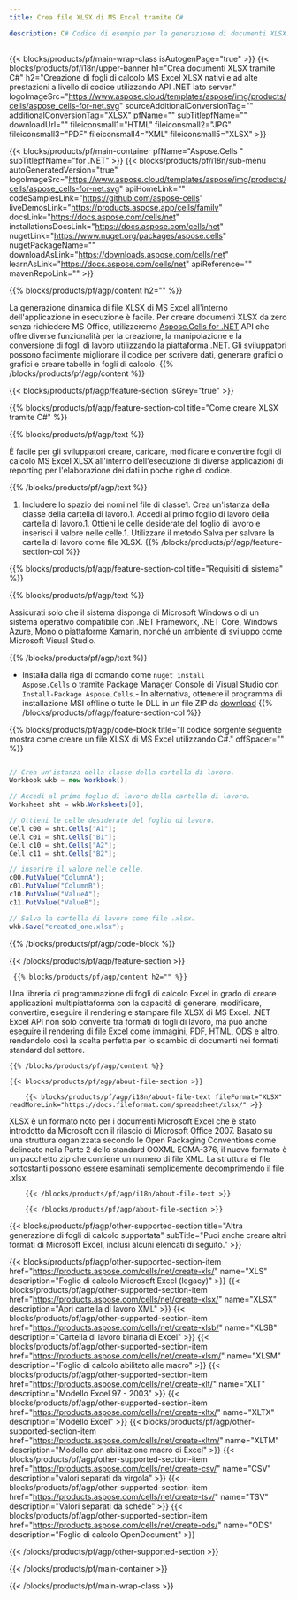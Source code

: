 ```yaml
---
title: Crea file XLSX di MS Excel tramite C# 

description: C# Codice di esempio per la generazione di documenti XLSX. Utilizzare questo codice per creare file XLSX di MS Excel all'interno di VB.NET, Asp.NET o qualsiasi applicazione basata su .NET.
---
```

{{< blocks/products/pf/main-wrap-class isAutogenPage="true" >}}
{{< blocks/products/pf/i18n/upper-banner h1="Crea documenti XLSX tramite C#" h2="Creazione di fogli di calcolo MS Excel XLSX nativi e ad alte prestazioni a livello di codice utilizzando API .NET lato server." logoImageSrc="https://www.aspose.cloud/templates/aspose/img/products/cells/aspose_cells-for-net.svg" sourceAdditionalConversionTag="" additionalConversionTag="XLSX" pfName="" subTitlepfName="" downloadUrl="" fileiconsmall1="HTML" fileiconsmall2="JPG" fileiconsmall3="PDF" fileiconsmall4="XML" fileiconsmall5="XLSX" >}}

{{< blocks/products/pf/main-container pfName="Aspose.Cells " subTitlepfName="for .NET" >}}
{{< blocks/products/pf/i18n/sub-menu autoGeneratedVersion="true" logoImageSrc="https://www.aspose.cloud/templates/aspose/img/products/cells/aspose_cells-for-net.svg" apiHomeLink="" codeSamplesLink="https://github.com/aspose-cells" liveDemosLink="https://products.aspose.app/cells/family" docsLink="https://docs.aspose.com/cells/net" installationsDocsLink="https://docs.aspose.com/cells/net" nugetLink="https://www.nuget.org/packages/aspose.cells" nugetPackageName="" downloadAsLink="https://downloads.aspose.com/cells/net" learnAsLink="https://docs.aspose.com/cells/net" apiReference="" mavenRepoLink="" >}}

{{% blocks/products/pf/agp/content h2="" %}}

 La generazione dinamica di file XLSX di MS Excel all'interno dell'applicazione in esecuzione è facile. Per creare documenti XLSX da zero senza richiedere MS Office, utilizzeremo
 [Aspose.Cells for .NET](https://products.aspose.com/cells/net) 
 API che offre diverse funzionalità per la creazione, la manipolazione e la conversione di fogli di lavoro utilizzando la piattaforma .NET. Gli sviluppatori possono facilmente migliorare il codice per scrivere dati, generare grafici o grafici e creare tabelle in fogli di calcolo.
{{% /blocks/products/pf/agp/content %}}

{{< blocks/products/pf/agp/feature-section isGrey="true" >}}

{{% blocks/products/pf/agp/feature-section-col title="Come creare XLSX tramite C#" %}}

{{% blocks/products/pf/agp/text %}}

 È facile per gli sviluppatori creare, caricare, modificare e convertire fogli di calcolo MS Excel XLSX all'interno dell'esecuzione di diverse applicazioni di reporting per l'elaborazione dei dati in poche righe di codice.

{{% /blocks/products/pf/agp/text %}}

1. Includere lo spazio dei nomi nel file di classe1. Crea un'istanza della classe della cartella di lavoro.1. Accedi al primo foglio di lavoro della cartella di lavoro.1. Ottieni le celle desiderate del foglio di lavoro e inserisci il valore nelle celle.1. Utilizzare il metodo Salva per salvare la cartella di lavoro come file XLSX.
{{% /blocks/products/pf/agp/feature-section-col %}}

{{% blocks/products/pf/agp/feature-section-col title="Requisiti di sistema" %}}

{{% blocks/products/pf/agp/text %}}

 Assicurati solo che il sistema disponga di Microsoft Windows o di un sistema operativo compatibile con .NET Framework, .NET Core, Windows Azure, Mono o piattaforme Xamarin, nonché un ambiente di sviluppo come Microsoft Visual Studio. 

{{% /blocks/products/pf/agp/text %}}

- Installa dalla riga di comando come <code>nuget install Aspose.Cells</code> o tramite Package Manager Console di Visual Studio con <code>Install-Package Aspose.Cells</code>.- In alternativa, ottenere il programma di installazione MSI offline o tutte le DLL in un file ZIP da <a href="https://downloads.aspose.com/cells/net">download</a>
{{% /blocks/products/pf/agp/feature-section-col %}}

{{% blocks/products/pf/agp/code-block title="Il codice sorgente seguente mostra come creare un file XLSX di MS Excel utilizzando C#." offSpacer="" %}}

```cs

// Crea un'istanza della classe della cartella di lavoro.
Workbook wkb = new Workbook();

// Accedi al primo foglio di lavoro della cartella di lavoro.
Worksheet sht = wkb.Worksheets[0];

// Ottieni le celle desiderate del foglio di lavoro.
Cell c00 = sht.Cells["A1"];
Cell c01 = sht.Cells["B1"];
Cell c10 = sht.Cells["A2"];
Cell c11 = sht.Cells["B2"];

// inserire il valore nelle celle.
c00.PutValue("ColumnA");
c01.PutValue("ColumnB");
c10.PutValue("ValueA");
c11.PutValue("ValueB");

// Salva la cartella di lavoro come file .xlsx.
wkb.Save("created_one.xlsx");


```

{{% /blocks/products/pf/agp/code-block %}}

{{< /blocks/products/pf/agp/feature-section >}}

<!-- aboutfile Starts -->

     
     {{% blocks/products/pf/agp/content h2="" %}}

 Una libreria di programmazione di fogli di calcolo Excel in grado di creare applicazioni multipiattaforma con la capacità di generare, modificare, convertire, eseguire il rendering e stampare file XLSX di MS Excel. .NET Excel API non solo converte tra formati di fogli di lavoro, ma può anche eseguire il rendering di file Excel come immagini, PDF, HTML, ODS e altro, rendendolo così la scelta perfetta per lo scambio di documenti nei formati standard del settore.

    {{% /blocks/products/pf/agp/content %}}

    {{< blocks/products/pf/agp/about-file-section >}}

        {{< blocks/products/pf/agp/i18n/about-file-text fileFormat="XLSX" readMoreLink="https://docs.fileformat.com/spreadsheet/xlsx/" >}}
XLSX è un formato noto per i documenti Microsoft Excel che è stato introdotto da Microsoft con il rilascio di Microsoft Office 2007. Basato su una struttura organizzata secondo le Open Packaging Conventions come delineato nella Parte 2 dello standard OOXML ECMA-376, il nuovo formato è un pacchetto zip che contiene un numero di file XML. La struttura ei file sottostanti possono essere esaminati semplicemente decomprimendo il file .xlsx.

        {{< /blocks/products/pf/agp/i18n/about-file-text >}}

        {{< /blocks/products/pf/agp/about-file-section >}}

          

<!-- aboutfile Ends -->

{{< blocks/products/pf/agp/other-supported-section title="Altra generazione di fogli di calcolo supportata" subTitle="Puoi anche creare altri formati di Microsoft Excel, inclusi alcuni elencati di seguito." >}}

{{< blocks/products/pf/agp/other-supported-section-item href="https://products.aspose.com/cells/net/create-xls/" name="XLS" description="Foglio di calcolo Microsoft Excel (legacy)" >}} 
{{< blocks/products/pf/agp/other-supported-section-item href="https://products.aspose.com/cells/net/create-xlsx/" name="XLSX" description="Apri cartella di lavoro XML" >}} 
{{< blocks/products/pf/agp/other-supported-section-item href="https://products.aspose.com/cells/net/create-xlsb/" name="XLSB" description="Cartella di lavoro binaria di Excel" >}} 
{{< blocks/products/pf/agp/other-supported-section-item href="https://products.aspose.com/cells/net/create-xlsm/" name="XLSM" description="Foglio di calcolo abilitato alle macro" >}} 
{{< blocks/products/pf/agp/other-supported-section-item href="https://products.aspose.com/cells/net/create-xlt/" name="XLT" description="Modello Excel 97 - 2003" >}} 
{{< blocks/products/pf/agp/other-supported-section-item href="https://products.aspose.com/cells/net/create-xltx/" name="XLTX" description="Modello Excel" >}} 
{{< blocks/products/pf/agp/other-supported-section-item href="https://products.aspose.com/cells/net/create-xltm/" name="XLTM" description="Modello con abilitazione macro di Excel" >}} 
{{< blocks/products/pf/agp/other-supported-section-item href="https://products.aspose.com/cells/net/create-csv/" name="CSV" description="valori separati da virgola" >}} 
{{< blocks/products/pf/agp/other-supported-section-item href="https://products.aspose.com/cells/net/create-tsv/" name="TSV" description="Valori separati da schede" >}} 
{{< blocks/products/pf/agp/other-supported-section-item href="https://products.aspose.com/cells/net/create-ods/" name="ODS" description="Foglio di calcolo OpenDocument" >}} 

{{< /blocks/products/pf/agp/other-supported-section >}}

{{< /blocks/products/pf/main-container >}}
    
{{< /blocks/products/pf/main-wrap-class >}}
